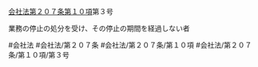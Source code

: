 [会社法第２０７条第１０項](会社法＿＿＿＿第２０７条第１０項)第３号

業務の停止の処分を受け、その停止の期間を経過しない者


#会社法
#会社法/第２０７条
#会社法/第２０７条/第１０項
#会社法/第２０７条/第１０項/第３号
